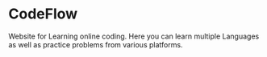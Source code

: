 # CodeFlow
Website for Learning online coding.
Here you can learn multiple Languages as well as practice problems from various platforms.
